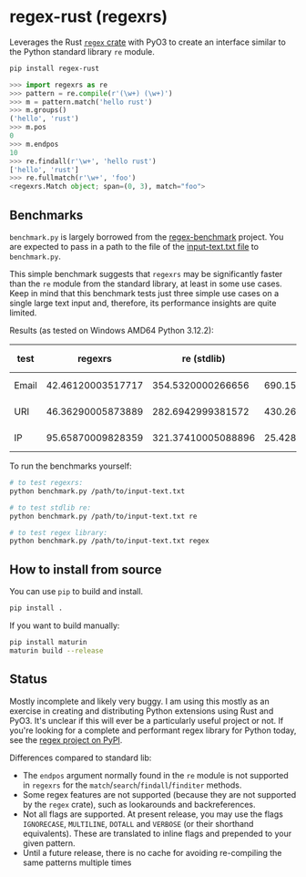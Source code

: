 # regex-rust (regexrs)

Leverages the Rust [`regex` crate](https://crates.io/crates/regex) with PyO3 to create an interface similar to the Python
standard library `re` module.

```bash
pip install regex-rust
```

```python
>>> import regexrs as re
>>> pattern = re.compile(r'(\w+) (\w+)')
>>> m = pattern.match('hello rust')
>>> m.groups()
('hello', 'rust')
>>> m.pos
0
>>> m.endpos
10
>>> re.findall(r'\w+', 'hello rust')
['hello', 'rust']
>>> re.fullmatch(r'\w+', 'foo')
<regexrs.Match object; span=(0, 3), match="foo">
```

## Benchmarks

`benchmark.py` is largely borrowed from the [regex-benchmark](https://github.com/mariomka/regex-benchmark) project. You are expected to pass in a path to the file of the [input-text.txt file](https://github.com/mariomka/regex-benchmark/blob/master/input-text.txt) to `benchmark.py`.

This simple benchmark suggests that `regexrs` may be significantly faster than the `re` module from the standard library, at least in some use cases. Keep in mind that
this benchmark tests just three simple use cases on a single large text input and, therefore, its performance insights are quite limited.

Results (as tested on Windows AMD64 Python 3.12.2):

| test  | regexrs           | re (stdlib)        | [regex](https://pypi.org/project/regex/) | Compared to re |
|-------|-------------------|--------------------|------------------------------------------|----------------|
| Email | 42.46120003517717 | 354.5320000266656  | 690.1515000499785                        | 8.35x faster   |
| URI   | 46.36290005873889 | 282.6942999381572  | 430.2619999507442                        | 6.10x faster   |
| IP    | 95.65870009828359 | 321.37410005088896 | 25.42890002951026                        | 3.36x faster   |

To run the benchmarks yourself:

```bash
# to test regexrs:
python benchmark.py /path/to/input-text.txt

# to test stdlib re:
python benchmark.py /path/to/input-text.txt re

# to test regex library:
python benchmark.py /path/to/input-text.txt regex
```

## How to install from source

You can use `pip` to build and install.

```bash
pip install .
```

If you want to build manually:

```bash
pip install maturin
maturin build --release
```

## Status

Mostly incomplete and likely very buggy. I am using this mostly as an exercise in creating and distributing Python extensions using Rust and PyO3.
It's unclear if this will ever be a particularly useful project or not. If you're looking for a complete and performant
regex library for Python today, see the [regex project on PyPI](https://pypi.org/project/regex/).


Differences compared to standard lib:

- The `endpos` argument normally found in the `re` module is not supported in `regexrs` for the `match`/`search`/`findall`/`finditer` methods.
- Some regex features are not supported (because they are not supported by the `regex` crate), such as lookarounds and backreferences.
- Not all flags are supported. At present release, you may use the flags `IGNORECASE`, `MULTILINE`, `DOTALL` and `VERBOSE` (or their shorthand equivalents). These are translated to inline flags and prepended to your given pattern.
- Until a future release, there is no cache for avoiding re-compiling the same patterns multiple times
